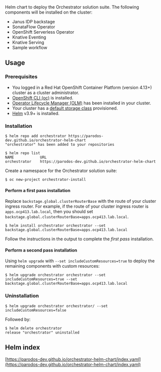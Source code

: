 Helm chart to deploy the Orchestrator solution suite. The following components will be installed on the cluster:
* Janus IDP backstage
* SonataFlow Operator
* OpenShift Serverless Operator
* Knative Eventing
* Knative Serving
* Sample workflow

## Usage

### Prerequisites
- You logged in a Red Hat OpenShift Container Platform (version 4.13+) cluster as a cluster administrator.
- [OpenShift CLI (oc)](https://docs.openshift.com/container-platform/4.13/cli_reference/openshift_cli/getting-started-cli.html) is installed.
- [Operator Lifecycle Manager (OLM)](https://olm.operatorframework.io/docs/getting-started/) has been installed in your cluster.
- Your cluster has a [default storage class](https://docs.openshift.com/container-platform/4.13/storage/container_storage_interface/persistent-storage-csi-sc-manage.html) provisioned.
- [Helm](https://helm.sh/docs/intro/install/) v3.9+ is installed.

### Installation
```
$ helm repo add orchestrator https://parodos-dev.github.io/orchestrator-helm-chart
"orchestrator" has been added to your repositories

$ helm repo list
NAME        	URL                                                  
orchestrator	https://parodos-dev.github.io/orchestrator-helm-chart
```

Create a namespace for the Orchestrator solution suite:
```console
$ oc new-project orchestrator-install
```

#### Perform a first pass installation

Replace `backstage.global.clusterRouterBase` with the route of your cluster ingress router. For example, if the route of
your cluster ingress router is `apps.ocp413.lab.local`, then you should set `backstage.global.clusterRouterBase=apps.ocp413.lab.local`.

```console
$ helm install orchestrator orchestrator --set backstage.global.clusterRouterBase=apps.ocp413.lab.local
```
Follow the instructions in the output to complete the *first pass* installation.

#### Perform a second pass installation
Using `helm upgrade` with `--set includeCustomResources=true` to deploy the remaining components with custom resources:
```console
$ helm upgrade orchestrator orchestrator --set includeCustomResources=true --set backstage.global.clusterRouterBase=apps.ocp413.lab.local
```

### Uninstallation
```console
$ helm upgrade orchestrator orchestrator/ --set includeCustomResources=false
```
Followed by:
```console
$ helm delete orchestrator
release "orchestrator" uninstalled
```


## Helm index
[https://parodos-dev.github.io/orchestrator-helm-chart/index.yaml](https://parodos-dev.github.io/orchestrator-helm-chart/index.yaml)
